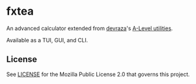 # fxtea
An advanced calculator extended from [devraza](https://git.devraza.giize.com/devraza)'s
[A-Level utilities](https://git.devraza.giize.com/devraza/omniputation).

Available as a TUI, GUI, and CLI.

## License
See [LICENSE](./LICENSE) for the Mozilla Public License 2.0 that governs this project.
